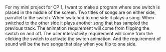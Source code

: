 
For my mini project for CP 1, I want to make a program where one switch is placed in the middle of the screen. Two titles of 
songs are on either side, parrallel to the switch. When switched to one side it plays a song. When switched to the other side 
it plays another song that has sampled the previous track. The animation requirement will come from flipping the switch on and 
off. The user interactivity requirement will come from the clicking the switch to activate the switch animation. And the 
requirement of sound will be the two songs that play when you flip to one side.
